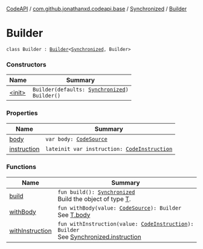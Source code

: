 [CodeAPI](../../../index.md) / [com.github.jonathanxd.codeapi.base](../../index.md) / [Synchronized](../index.md) / [Builder](.)

# Builder

`class Builder : `[`Builder`](../../-body-holder/-builder/index.md)`<`[`Synchronized`](../index.md)`, Builder>`

### Constructors

| Name | Summary |
|---|---|
| [&lt;init&gt;](-init-.md) | `Builder(defaults: `[`Synchronized`](../index.md)`)`<br>`Builder()` |

### Properties

| Name | Summary |
|---|---|
| [body](body.md) | `var body: `[`CodeSource`](../../../com.github.jonathanxd.codeapi/-code-source/index.md) |
| [instruction](instruction.md) | `lateinit var instruction: `[`CodeInstruction`](../../../com.github.jonathanxd.codeapi/-code-instruction.md) |

### Functions

| Name | Summary |
|---|---|
| [build](build.md) | `fun build(): `[`Synchronized`](../index.md)<br>Build the object of type [T](#). |
| [withBody](with-body.md) | `fun withBody(value: `[`CodeSource`](../../../com.github.jonathanxd.codeapi/-code-source/index.md)`): Builder`<br>See [T.body](#) |
| [withInstruction](with-instruction.md) | `fun withInstruction(value: `[`CodeInstruction`](../../../com.github.jonathanxd.codeapi/-code-instruction.md)`): Builder`<br>See [Synchronized.instruction](../instruction.md) |
